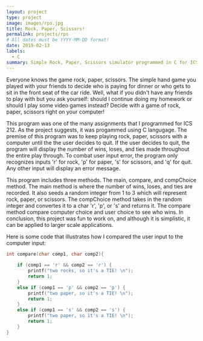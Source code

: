 ```yaml
---
layout: project
type: project
image: images/rps.jpg
title: Rock, Paper, Scissors!
permalink: projects/rps
# All dates must be YYYY-MM-DD format!
date: 2019-02-13
labels:
  - C
summary: Simple Rock, Paper, Scissors simulator programmed in C for ICS 212.
---
```


Everyone knows the game rock, paper, scissors. The simple hand game you played with your friends to decide who is paying for dinner or who gets to sit in the front seat of the car ride. Well, what if you didn't have any friends to play with but you ask yourself: should I continue doing my homework or should I play some video games instead? Decide with a game of rock, paper, scissors right on your computer!

This program was one of the many assignments that I programmed for ICS 212. As the project suggests, it was progammed using C langugage. The premise of this program was to keep playing rock, paper, scissors with a computer until the the user decides to quit. If the user decides to quit, the program will display the number of wins, loses, and ties made throughout the entire play through. To combat user input error, the program only recognizes inputs 'r' for rock, 'p' for paper, 's' for scissors, and 'q' for quit. Any other input will display an error message. 

This program includes three methods. The main, compare, and compChoice method. The main method is where the number of wins, loses, and ties are recorded. It also seeds a random integer from 1 to 3 which will represent rock, paper, or scissors. The compChoice method takes in the random integer and convertes it to a char 'r', 'p', or 's' and returns it. The compare method compare computer choice and user choice to see who wins. In conclusion, this project was fun to work on, and although it is simplistic, it can be applied to larger scale applications.

Here is some code that illustrates how I compared the user input to the computer input:

```c
int compare(char comp1, char comp2){
	 
	if (comp1 == 'r' && comp2 == 'r') {
		printf("two rocks, so it's a TIE! \n");
		return 1;
	}
	else if (comp1 == 'p' && comp2 == 'p') {
		printf("two paper, so it's a TIE! \n");
		return 1;
	}
	else if (comp1 == 's' && comp2 == 's') {
		printf("two paper, so it's a TIE! \n");
		return 1;
	}
}
```




